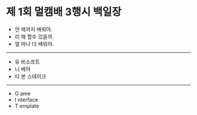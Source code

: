 # 제 1회 멀캠배 3행시  백일장

* 언 제까지 배워야.
* 리 해 할수 있을까.
* 얼 마나 더 배워야.
---
* 유 비소프트
* 니 베아
* 티 본 스테이크
---
* G ame
* I nterface
* T emplate
